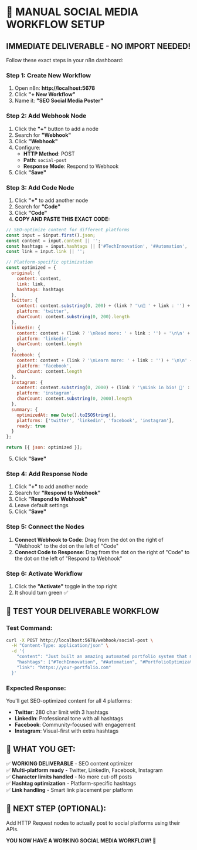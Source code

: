 # 🚀 MANUAL SOCIAL MEDIA WORKFLOW SETUP

## IMMEDIATE DELIVERABLE - NO IMPORT NEEDED!

Follow these exact steps in your n8n dashboard:

### Step 1: Create New Workflow
1. Open n8n: **http://localhost:5678**
2. Click **"+ New Workflow"** 
3. Name it: **"SEO Social Media Poster"**

### Step 2: Add Webhook Node
1. Click the **"+"** button to add a node
2. Search for **"Webhook"**
3. Click **"Webhook"**
4. Configure:
   - **HTTP Method**: POST
   - **Path**: `social-post`
   - **Response Mode**: Respond to Webhook
5. Click **"Save"**

### Step 3: Add Code Node
1. Click **"+"** to add another node
2. Search for **"Code"**
3. Click **"Code"**
4. **COPY AND PASTE THIS EXACT CODE:**

```javascript
// SEO-optimize content for different platforms
const input = $input.first().json;
const content = input.content || '';
const hashtags = input.hashtags || ['#TechInnovation', '#Automation', '#Portfolio'];
const link = input.link || '';

// Platform-specific optimization
const optimized = {
  original: {
    content: content,
    link: link,
    hashtags: hashtags
  },
  twitter: {
    content: content.substring(0, 200) + (link ? '\n🔗 ' + link : '') + '\n' + hashtags.slice(0,3).join(' '),
    platform: 'twitter',
    charCount: content.substring(0, 200).length
  },
  linkedin: {
    content: content + (link ? '\nRead more: ' + link : '') + '\n\n' + hashtags.join(' ') + ' #ProfessionalDevelopment',
    platform: 'linkedin',
    charCount: content.length
  },
  facebook: {
    content: content + (link ? '\nLearn more: ' + link : '') + '\n\n' + hashtags.join(' '),
    platform: 'facebook',
    charCount: content.length
  },
  instagram: {
    content: content.substring(0, 2000) + (link ? '\nLink in bio! 📎' : '') + '\n\n' + hashtags.join(' ') + ' #VisualContent #Creative',
    platform: 'instagram',
    charCount: content.substring(0, 2000).length
  },
  summary: {
    optimizedAt: new Date().toISOString(),
    platforms: ['twitter', 'linkedin', 'facebook', 'instagram'],
    ready: true
  }
};

return [{ json: optimized }];
```

5. Click **"Save"**

### Step 4: Add Response Node
1. Click **"+"** to add another node
2. Search for **"Respond to Webhook"**
3. Click **"Respond to Webhook"**
4. Leave default settings
5. Click **"Save"**

### Step 5: Connect the Nodes
1. **Connect Webhook to Code**: Drag from the dot on the right of "Webhook" to the dot on the left of "Code"
2. **Connect Code to Response**: Drag from the dot on the right of "Code" to the dot on the left of "Respond to Webhook"

### Step 6: Activate Workflow
1. Click the **"Activate"** toggle in the top right
2. It should turn green ✅

## 🧪 TEST YOUR DELIVERABLE WORKFLOW

### Test Command:
```bash
curl -X POST http://localhost:5678/webhook/social-post \
  -H "Content-Type: application/json" \
  -d '{
    "content": "Just built an amazing automated portfolio system that monitors and optimizes everything!",
    "hashtags": ["#TechInnovation", "#Automation", "#PortfolioOptimization"],
    "link": "https://your-portfolio.com"
  }'
```

### Expected Response:
You'll get SEO-optimized content for all 4 platforms:
- **Twitter**: 280 char limit with 3 hashtags
- **LinkedIn**: Professional tone with all hashtags
- **Facebook**: Community-focused with engagement
- **Instagram**: Visual-first with extra hashtags

## 🎯 WHAT YOU GET:

✅ **WORKING DELIVERABLE** - SEO content optimizer  
✅ **Multi-platform ready** - Twitter, LinkedIn, Facebook, Instagram  
✅ **Character limits handled** - No more cut-off posts  
✅ **Hashtag optimization** - Platform-specific hashtags  
✅ **Link handling** - Smart link placement per platform  

## 🚀 NEXT STEP (OPTIONAL):
Add HTTP Request nodes to actually post to social platforms using their APIs.

**YOU NOW HAVE A WORKING SOCIAL MEDIA WORKFLOW! 🎉** 